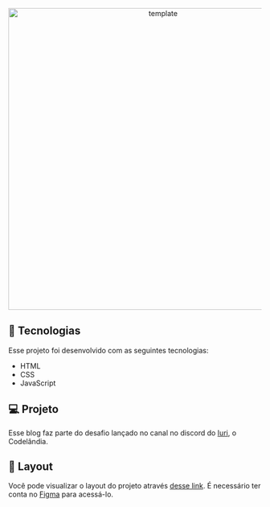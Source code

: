 <p align="center">
 <img src="https://user-images.githubusercontent.com/84260347/124523885-3c071d00-ddcf-11eb-95d1-f7a9763bd6e5.png" alt="template"  width="600px"/>
</p>

## 🚀 Tecnologias

Esse projeto foi desenvolvido com as seguintes tecnologias:

- HTML
- CSS
- JavaScript

## 💻 Projeto

Esse blog faz parte do desafio lançado no canal no discord do [Iuri](https://github.com/iuricode), o Codelândia.

## 🔖 Layout

Você pode visualizar o layout do projeto através [desse link](https://www.figma.com/file/Yb9IBH56g7T1hdIyZ3BMNO/Codel%C3%A2ndia---Desafios). É necessário ter conta no [Figma](https://figma.com) para acessá-lo.